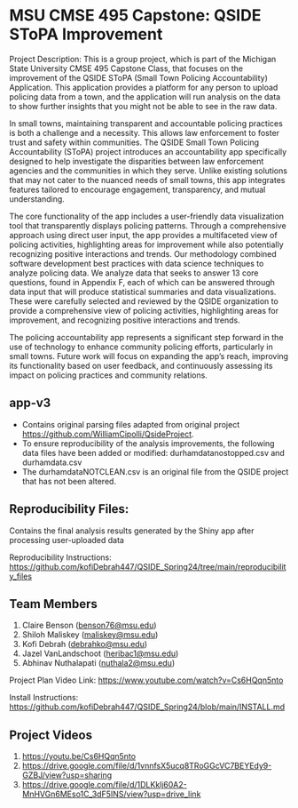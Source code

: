 #  MSU CMSE 495 Capstone: QSIDE SToPA Improvement


Project Description: This is a group project, which is part of the Michigan State University CMSE 495 Capstone Class, that focuses on the improvement of the QSIDE SToPA (Small Town Policing Accountability) Application. This application provides a platform for any person to upload policing data from a town, and the application will run analysis on the data to show further insights that you might not be able to see in the raw data.

In small towns, maintaining transparent and accountable policing practices is both a challenge and a necessity. This allows law enforcement to foster trust and safety within communities. The QSIDE Small Town Policing Accountability (SToPA) project introduces an accountability app specifically designed to help investigate the disparities between law enforcement agencies and the communities in which they serve. Unlike existing solutions that may not cater to the nuanced needs of small towns, this app integrates features tailored to encourage engagement, transparency, and mutual understanding.

The core functionality of the app includes a user-friendly data visualization tool that transparently displays policing patterns. Through a comprehensive approach using direct user input, the app provides a multifaceted view of policing activities, highlighting areas for improvement while also potentially recognizing positive interactions and trends. Our methodology combined software development best practices with data science techniques to analyze policing data. We analyze data that seeks to answer 13 core questions, found in Appendix F, each of which can be answered through data input that will produce statistical summaries and data visualizations. These were carefully selected and reviewed by the QSIDE organization to provide a comprehensive view of policing activities, highlighting areas for improvement, and recognizing positive interactions and trends.

The policing accountability app represents a significant step forward in the use of technology to enhance community policing efforts, particularly in small towns. Future work will focus on expanding the app’s reach, improving its functionality based on user feedback, and continuously assessing its impact on policing practices and community relations.


## app-v3 
- Contains original parsing files adapted from original project https://github.com/WilliamCipolli/QsideProject.
- To ensure reproducibility of the analysis improvements, the following data files have been added or modified: durhamdatanostopped.csv and durhamdata.csv
- The durhamdataNOTCLEAN.csv is an original file from the QSIDE project that has not been altered. 


## Reproducibility Files:
Contains the final analysis results generated by the Shiny app after processing user-uploaded data

Reproducibility Instructions: https://github.com/kofiDebrah447/QSIDE_Spring24/tree/main/reproducibility_files


## Team Members
1. Claire Benson (benson76@msu.edu)
2. Shiloh Maliskey (maliskey@msu.edu)
3. Kofi Debrah (debrahko@msu.edu)
4. Jazel VanLandschoot (heribac1@msu.edu)
5. Abhinav Nuthalapati (nuthala2@msu.edu)

   
Project Plan Video Link: https://www.youtube.com/watch?v=Cs6HQqn5nto

Install Instructions: https://github.com/kofiDebrah447/QSIDE_Spring24/blob/main/INSTALL.md

## Project Videos 
1. https://youtu.be/Cs6HQqn5nto
2. https://drive.google.com/file/d/1vnnfsX5ucq8TRoGGcVC7BEYEdy9-GZBJ/view?usp=sharing
3. https://drive.google.com/file/d/1DLKklj60A2-MnHVGn6MEso1C_3dF5INS/view?usp=drive_link
